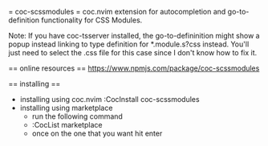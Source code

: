 
= coc-scssmodules =
coc.nvim extension for autocompletion and go-to-definition functionality for CSS Modules.

Note: If you have coc-tsserver installed, the go-to-defininition might show a popup instead linking to type definition for *.module.s?css instead. You'll just need to select the .css file for this case since I don't know how to fix it.

== online resources ==
https://www.npmjs.com/package/coc-scssmodules

== installing ==
* installing using coc.nvim
	:CocInstall coc-scssmodules
* installing using marketplace
	- run the following command
	- :CocList marketplace
	- once on the one that you want hit enter


